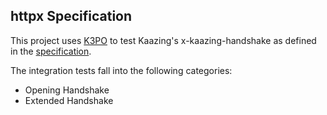 ## httpx Specification

This project uses [K3PO](http://github.com/k3po/k3po) to test Kaazing's x-kaazing-handshake as defined in the [specification](SPEC.md).

The integration tests fall into the following categories:

 * Opening Handshake
 * Extended Handshake

